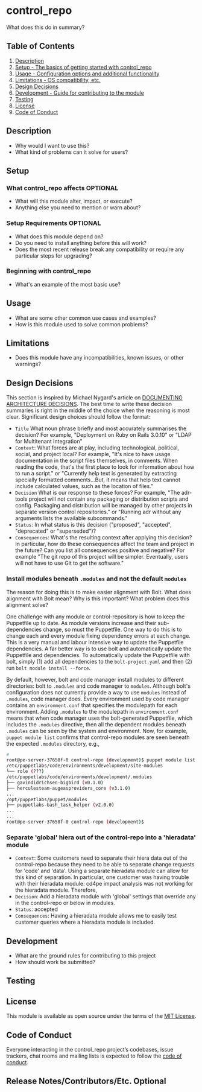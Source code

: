 # control_repo

What does this do in summary?

## Table of Contents

1. [Description](#description)
1. [Setup - The basics of getting started with control_repo](#setup)
1. [Usage - Configuration options and additional functionality](#usage)
1. [Limitations - OS compatibility, etc.](#limitations)
1. [Design Decisions](#design-decisions)
1. [Development - Guide for contributing to the module](#development)
1. [Testing](#testing)
1. [License](#license)
1. [Code of Conduct](#code-of-conduct)

## Description

* Why would I want to use this?
* What kind of problems can it solve for users?

## Setup

### What control_repo affects **OPTIONAL**

* What will this module alter, impact, or execute?
* Anything else you need to mention or warn about?

### Setup Requirements **OPTIONAL**

* What does this module depend on?  
* Do you need to install anything before this will work?
* Does the most recent release break any compatibility or require any particular steps
for upgrading?

### Beginning with control_repo

* What's an example of the most basic use?

## Usage

* What are some other common use cases and examples?
* How is this module used to solve common problems? 

## Limitations

* Does this module have any incompatibilities, known issues, or other
warnings?

## Design Decisions

This section is inspired by Michael Nygard's article on [DOCUMENTING ARCHITECTURE DECISIONS](https://cognitect.com/blog/2011/11/15/documenting-architecture-decisions).  The best time to write these decision summaries is right in the middle of the choice when the reasoning is most clear.  Significant design choices should follow the format:

* ``Title`` What noun phrase briefly and most accurately summarises the decision?  For example, "Deployment on Ruby on Rails 3.0.10" or "LDAP for Multitenant Integration"
* ``Context``:  What forces are at play, including technological, political, social, and project local? For example, "It's nice to have usage documentation in the script files themselves, in comments. When reading the code, that's the first place to look for information about how to run a script." or "Currently help text is generated by extracting specially formatted comments...But, it means that help text cannot include calculated values, such as the location of files."
* ``Decision`` What is our response to these forces?  For example, "The adr-tools project will not contain any packaging or distribution scripts and config.  Packaging and distribution will be managed by other projects in separate version control repositories." or "Running adr without any arguments lists the available subcommands."
* ``Status``: In what status is this decision ("proposed", "accepted", "deprecated" or "superseded")?
* ``Consequences``:  What's the resulting context after applying this decision?  In particular, how do these consequences affect the team and project in the future?  Can you list all consequences positive and negative?  For example "The git repo of this project will be simpler.  Eventually, users will not have to use Git to get the software."

### Install modules beneath ``.modules`` and not the default ``modules``

The reason for doing this is to make easier alignment with Bolt.  What does alignment with Bolt mean?  Why is this important? What problem does this alignment solve?

One challenge with any module or control-repository is how to keep the Puppetfile up to date.  As module versions increase and their sub-dependencies change, so must the Puppetfile.  One way to do this is to change each and every module fixing dependency errors at each change.  This is a very manual and labour intensive way to update the Puppetfile dependencies.  A far better way is to use bolt and automatically update the Puppetfile and dependencies.  To automatically update the Puppetfile with bolt, simply (1) add all dependencies to the ``bolt-project.yaml`` and then (2) run ``bolt module install --force``.

By default, however, bolt and code manager install modules to different directories: bolt to ``.modules`` and code manager to ``modules``.  Although bolt's configuration does not currently provide a way to use ``modules`` instead of ``.modules``, code manager does.  Every environment used by code manager contains an ``environment.conf`` that specifies the modulepath for each environment.  Adding ``.modules`` to the modulepath in ``environment.conf`` means that when code manager uses the bolt-generated Puppetfile, which includes the ``.modules`` directive, then all the dependent modules beneath ``.modules`` can be seen by the system and environment.  Now, for example, ``puppet module list`` confirms that control-repo modules are seen beneath the expected ``.modules`` directory, e.g.,

```bash
# 
root@pe-server-37658f-0 control-repo (development)$ puppet module list --environment development
/etc/puppetlabs/code/environments/development/site-modules
└── role (???)
/etc/puppetlabs/code/environments/development/.modules
├── gavindidrichsen-bigbird (v0.1.0)
├── herculesteam-augeasproviders_core (v3.1.0)
...
/opt/puppetlabs/puppet/modules
├── puppetlabs-bash_task_helper (v2.0.0)
...
...
root@pe-server-37658f-0 control-repo (development)$ 
```

### Separate 'global' hiera out of the control-repo into a 'hieradata' module

* ``Context``:  Some customers need to separate their hiera data out of the control-repo because they need to be able to separate change requests for 'code' and 'data'.  Using a separate hieradata module can allow for this kind of separation.  In particular, one customer was having trouble with their hieradata module: cd4pe impact analysis was not working for the hieradata module.  Therefore,
* ``Decision``: Add a hieradata module with 'global' settings that override any in the control-repo or below in modules.  
* ``Status``: accepted
* ``Consequences``:  Having a hieradata module allows me to easily test customer queries where a hieradata module is included.

## Development

* What are the ground rules for contributing to this project
* How should work be submitted?

## Testing

## License

This module is available as open source under the terms of the [MIT License](https://opensource.org/licenses/MIT).

## Code of Conduct

Everyone interacting in the  control_repo project’s codebases, issue trackers, chat rooms and mailing lists is expected to follow the [code of conduct](https://github.com/[USERNAME]/control_repo/control_repo/master/CODE_OF_CONDUCT.md).

## Release Notes/Contributors/Etc. **Optional**
